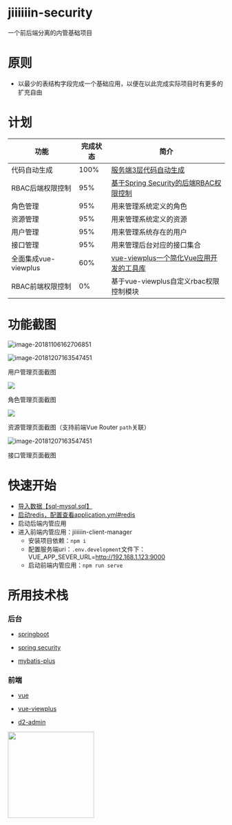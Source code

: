 # jiiiiiin-security

一个前后端分离的内管基础项目

# 原则

+ 以最少的表结构字段完成一个基础应用，以便在以此完成实际项目时有更多的扩充自由

# 计划
| 功能 | 完成状态 | 简介 |
| ------ | ------ | ------ |
| 代码自动生成 | 100% | [服务端3层代码自动生成](https://github.com/Jiiiiiin/jiiiiiin-security/blob/master/jiiiiiin-module-common/src/main/java/cn/jiiiiiin/module/common/generator/CodeGenerator.java) |
| RBAC后端权限控制 | 95% | [基于Spring Security的后端RBAC权限控制](https://github.com/Jiiiiiin/jiiiiiin-security/tree/master/jiiiiiin-security-authorize) |
| 角色管理 | 95% | 用来管理系统定义的角色 |
| 资源管理 | 95% | 用来管理系统定义的资源 |
| 用户管理 | 95% | 用来管理系统存在的用户 |
| 接口管理 | 95% | 用来管理后台对应的接口集合 |
| 全面集成vue-viewplus | 60% | [vue-viewplus一个简化Vue应用开发的工具库](https://github.com/Jiiiiiin/vue-viewplus) |
| RBAC前端权限控制 | 0% | 基于vue-viewplus自定义rbac权限控制模块 |


# 功能截图

![image-20181106162706851](https://ws3.sinaimg.cn/large/006tNbRwgy1fwyf81a19lj31kw0w0awb.jpg)

![image-20181207163547451](https://ws4.sinaimg.cn/large/006tNbRwgy1fxy9om3ct3j31hc0u0dpu.jpg)

用户管理页面截图

![](https://ws3.sinaimg.cn/large/006tNbRwgy1fxw90anl1yj31c00u0taw.jpg)

角色管理页面截图

![](https://ws4.sinaimg.cn/large/006tNbRwgy1fy2ty1scr8j31c00u0n1l.jpg)

资源管理页面截图（支持前端Vue Router `path`关联）

![image-20181207163547451](https://ws2.sinaimg.cn/large/006tNbRwgy1fy2tx2neg1j31hc0u0q9b.jpg)

接口管理页面截图

# 快速开始

+ [导入数据【sql-mysql.sql】]()
+ [启动redis，配置查看application.yml#redis]()
+ 启动后端内管应用
+ 进入前端内管应用：jiiiiiin-client-manager
    - 安装项目依赖：`npm i`
    - 配置服务端uri：`.env.development`文件下：VUE_APP_SEVER_URL=http://192.168.1.123:9000
    - 启动前端内管应用：`npm run serve`

# 所用技术栈

### 后台
    
+ [springboot](https://github.com/spring-projects/spring-boot)

+ [spring security](https://github.com/spring-projects/spring-security)

+ [mybatis-plus](https://github.com/baomidou/mybatis-plus)

### 前端    
    
+ [vue](https://github.com/vuejs/vue)

+ [vue-viewplus](https://github.com/Jiiiiiin/vue-viewplus)

+ [d2-admin](https://gi]thub.com/d2-projects/d2-admin)

<a href="https://github.com/d2-projects/d2-admin" target="_blank"><img src="https://raw.githubusercontent.com/FairyEver/d2-admin/master/doc/image/d2-admin@2x.png" width="200"></a>

  
  
